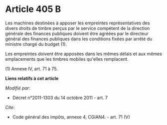# Article 405 B

Les machines destinées à apposer les empreintes représentatives des divers droits de timbre perçus par le service compétent
de la direction générale des finances publiques doivent être agréées par le directeur général des finances publiques dans les
conditions fixées par arrêté du ministre chargé du budget (1). 

Les empreintes doivent être apposées dans les mêmes délais et aux mêmes emplacements que les timbres mobiles qu'elles
remplacent. 

(1) Annexe IV, art. 71 à 75.

**Liens relatifs à cet article**

_Modifié par_:

  - Décret n°2011-1303 du 14 octobre 2011 - art. 7

_Cite_:

  - Code général des impôts, annexe 4, CGIAN4. - art. 71 (V)
